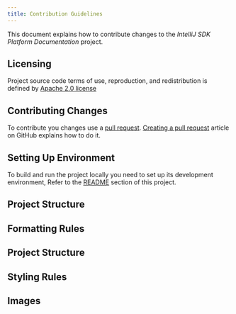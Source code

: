 ```yaml
---
title: Contribution Guidelines
---
```


This document explains how to contribute changes to the *IntelliJ SDK Platform Documentation* project.

## Licensing
Project source code terms of use, reproduction, and redistribution is defined by
[Apache 2.0 license](http://www.apache.org/licenses/LICENSE-2.0.html)

## Contributing Changes
To contribute you changes use a 
[pull request](https://help.github.com/articles/using-pull-requests/).
[Creating a pull request](https://help.github.com/articles/creating-a-pull-request/)
article on GitHub explains how to do it.

## Setting Up Environment
To build and run the project locally you need to set up its development environment,
Refer to the 
[README](https://github.com/JetBrains/intellij-sdk-docs/blob/master/README.md) 
section of this project. 

## Project Structure

## Formatting Rules

## Project Structure

## Styling Rules

## Images




